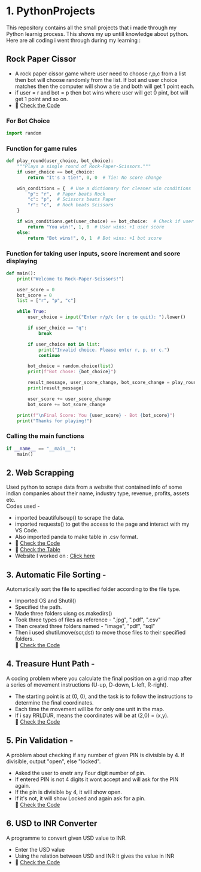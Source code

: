 # 1. PythonProjects
This repository contains all the small projects that i made through my Python learnig process. This shows my up untill knowledge about python.
Here are all coding i went through during my learning :  
## Rock Paper Cissor
- A rock paper cissor game where user need to choose r,p,c from a list then bot will choose randomly from the list. If bot and user choice matches then the computer will show a tie and both will get 1 point each.  
- if user = r and bot = p then bot wins where user will get 0 pint, bot will get 1 point and so on.
- 🔗 [Check the Code](./RockPaperCissor.py) 
### For Bot Choice
```py
import random
```
### Function for game rules 
```py
def play_round(user_choice, bot_choice):
    """Plays a single round of Rock-Paper-Scissors."""
    if user_choice == bot_choice:
        return "It's a tie!", 0, 0  # Tie: No score change

    win_conditions = {  # Use a dictionary for cleaner win conditions
        "p": "r",  # Paper beats Rock
        "c": "p",  # Scissors beats Paper
        "r": "c",  # Rock beats Scissors
    }

    if win_conditions.get(user_choice) == bot_choice:  # Check if user wins
        return "You win!", 1, 0  # User wins: +1 user score
    else:
        return "Bot wins!", 0, 1  # Bot wins: +1 bot score
```
### Function for taking user inputs, score increment and score displaying
```py
def main():
    print("Welcome to Rock-Paper-Scissors!")

    user_score = 0
    bot_score = 0
    list = ["r", "p", "c"]

    while True:
        user_choice = input("Enter r/p/c (or q to quit): ").lower()

        if user_choice == "q":
            break

        if user_choice not in list: 
            print("Invalid choice. Please enter r, p, or c.")
            continue

        bot_choice = random.choice(list)  
        print(f"Bot chose: {bot_choice}")

        result_message, user_score_change, bot_score_change = play_round(user_choice, bot_choice)
        print(result_message)

        user_score += user_score_change
        bot_score += bot_score_change

    print(f"\nFinal Score: You {user_score} - Bot {bot_score}")
    print("Thanks for playing!")
```
### Calling the main functions
```py
if __name__ == "__main__":  
    main()
```
## 2. Web Scrapping
Used python to scrape data from a website that contained info of some indian companies about their name, industry type, revenue, profits, assets etc.  
Codes used -  
- imported beautifulsoup() to scrape the data.
- imported requests() to get the access to the page and interact with my VS Code.
- Also imported panda to make table in .csv format.  
- 🔗 [Check the Code](./WebScraping.py)  
- 🔗 [Check the Table](./companies.csv)
- Website I worked on : [Click here](https://en.wikipedia.org/wiki/List_of_largest_companies_in_India)
## 3. Automatic File Sorting -
Automatically sort the file to specified folder according to the file type.  

- Imported OS and Shutil()  
- Specified the path.  
- Made three folders uisng os.makedirs()  
- Took three types of files as reference - ".jpg", ".pdf", ".csv"  
- Then created three folders named - "image", "pdf", "sql"  
- Then i used shutil.move(scr,dst) to move those files to their specified folders.  
🔗 [Check the Code](./AutomaticFileSorting.py)
## 4. Treasure Hunt Path -
A coding problem where you calculate the final position on a grid map after a series of movement instructions (U-up, D-down, L-left, R-right).  
  
- The starting point is at (0, 0), and the task is to follow the instructions to determine the final coordinates.  
- Each time the movement will be for only one unit in the map.
- If i say RRLDUR, means the coordinates will be at (2,0) = (x,y).  
🔗 [Check the Code](./TreasureHunt.py)
## 5. Pin Validation -
A problem about checking if any number of given PIN is divisible by 4. If divisible, output "open", else "locked".  

  
- Asked the user to enetr any Four digit number of pin.
- If entered PIN is not 4 digits it wont accept and will ask for the PIN again. 
- If the pin is divisible by 4, it will show open.  
- If it's not, it will show Locked and again ask for a pin.  
🔗 [Check the Code](./PinValidation.py)
## 6. USD to INR Converter
A programme to convert given USD value to INR.  

- Enter the USD value
- Using the relation between USD and INR it gives the value in INR
- 🔗 [Check the Code](./USDtoINR.py)
